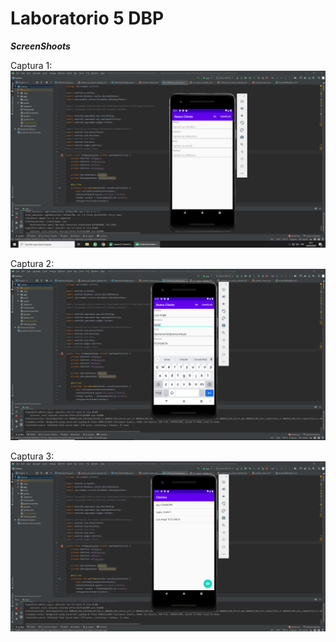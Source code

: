 # Laboratorio 5 DBP

***ScreenShoots***

  Captura 1:
      ![alt text](https://github.com/labt1/lab5/blob/master/Captura1.PNG)
      
      
  Captura 2:
      ![alt text](https://github.com/labt1/lab5/blob/master/Captura2.PNG)
      
      
  Captura 3:
      ![alt text](https://github.com/labt1/lab5/blob/master/Captura3.PNG)
